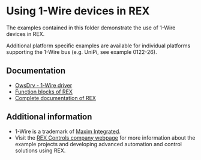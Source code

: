 Using 1-Wire devices in REX 
===========================

The examples contained in this folder demonstrate the use of 1-Wire devices in 
REX.

Additional platform specific examples are available for individual platforms 
supporting the 1-Wire bus (e.g. UniPi, see example 0122-26).

## Documentation ##

- [OwsDrv - 1-Wire driver](https://www.rexcontrols.com/media/2.50.5/doc/ENGLISH/MANUALS/OwsDrv/OwsDrv_ENG.html)
- [Function blocks of REX](https://www.rexcontrols.com/media/2.50.5/doc/ENGLISH/MANUALS/BRef/BRef_ENG.html)
- [Complete documentation of REX](http://www.rexcontrols.com/documentation-and-support)

## Additional information ##

- 1-Wire is a trademark of [Maxim Integrated](http://www.maxim-ic.com).
- Visit the [REX Controls company webpage](http://www.rexcontrols.com) 
for more information about the example projects and developing advanced 
automation and control solutions using REX.
